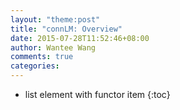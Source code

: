 ```yaml
---
layout: "theme:post"
title: "connLM: Overview"
date: 2015-07-28T11:52:46+08:00
author: Wantee Wang
comments: true
categories:
---
```



* list element with functor item
{:toc}

<!-- more -->
